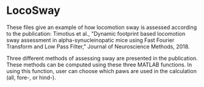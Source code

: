 # LocoSway
These files give an example of how locomotion sway is assessed according to the publication: Timotius et al., "Dynamic footprint based locomotion sway assessment in  alpha-synucleinopatic mice using Fast Fourier Transform and Low Pass Filter,"  Journal of Neuroscience Methods, 2018.

Three different methods of assessing sway are presented in the publication.
These methods can be computed using these three MATLAB functions.
In using this function, user can choose which paws are used in the calculation (all, fore-, or hind-).
